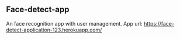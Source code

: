 ## Face-detect-app  
An face recognition app with user management. 
App url: https://face-detect-application-123.herokuapp.com/

